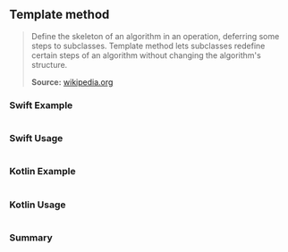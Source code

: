 ## Template method

> Define the skeleton of an algorithm in an operation, deferring some steps to subclasses. Template method lets subclasses redefine certain steps of an algorithm without changing the algorithm's structure.
>
>**Source:** [wikipedia.org](https://en.wikipedia.org/wiki/Template_method_pattern)

### Swift Example

```swift


````

### Swift Usage

```swift


````

### Kotlin Example

```kotlin


````

### Kotlin Usage

```kotlin


````

### Summary
